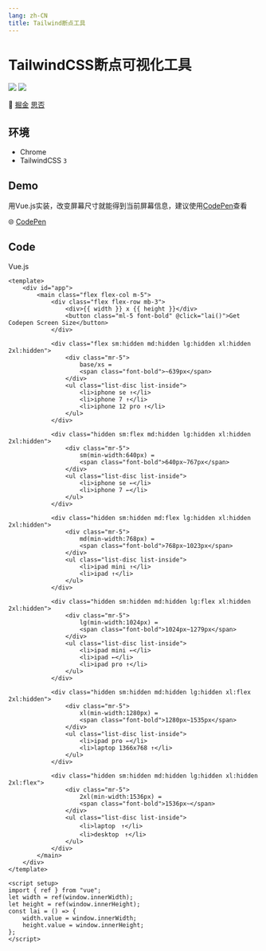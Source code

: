 ```yaml
---
lang: zh-CN
title: Tailwind断点工具
---
```


# TailwindCSS断点可视化工具

![](https://img.shields.io/badge/-TailwindCSS-9ca3af.svg?logo=tailwindcss&style=popout-square)  ![](https://img.shields.io/badge/-CSS-9ca3af.svg?logo=css3&style=popout-square)



📡 [掘金](https://juejin.cn/post/7176936538847232056)  [思否](https://segmentfault.com/a/1190000043080658)



## 环境

+ Chrome
+ TailwindCSS `3`



## Demo

用Vue.js实装，改变屏幕尺寸就能得到当前屏幕信息，建议使用[CodePen](https://codepen.io/kensoz/pen/QWrXmNv)查看

🌐 [CodePen](https://codepen.io/kensoz/pen/QWrXmNv)



## Code

Vue.js

```vue
<template>
	<div id="app">
		<main class="flex flex-col m-5">
			<div class="flex flex-row mb-3">
				<div>{{ width }} x {{ height }}</div>
				<button class="ml-5 font-bold" @click="lai()">Get Codepen Screen Size</button>
			</div>

			<div class="flex sm:hidden md:hidden lg:hidden xl:hidden 2xl:hidden">
				<div class="mr-5">
					base/xs =
					<span class="font-bold">~639px</span>
				</div>
				<ul class="list-disc list-inside">
					<li>iphone se ↑</li>
					<li>iphone 7 ↑</li>
					<li>iphone 12 pro ↑</li>
				</ul>
			</div>

			<div class="hidden sm:flex md:hidden lg:hidden xl:hidden 2xl:hidden">
				<div class="mr-5">
					sm(min-width:640px) =
					<span class="font-bold">640px~767px</span>
				</div>
				<ul class="list-disc list-inside">
					<li>iphone se ←</li>
					<li>iphone 7 ←</li>
				</ul>
			</div>

			<div class="hidden sm:hidden md:flex lg:hidden xl:hidden 2xl:hidden">
				<div class="mr-5">
					md(min-width:768px) =
					<span class="font-bold">768px~1023px</span>
				</div>
				<ul class="list-disc list-inside">
					<li>ipad mini ↑</li>
					<li>ipad ↑</li>
				</ul>
			</div>

			<div class="hidden sm:hidden md:hidden lg:flex xl:hidden 2xl:hidden">
				<div class="mr-5">
					lg(min-width:1024px) =
					<span class="font-bold">1024px~1279px</span>
				</div>
				<ul class="list-disc list-inside">
					<li>ipad mini ←</li>
					<li>ipad ←</li>
					<li>ipad pro ↑</li>
				</ul>
			</div>

			<div class="hidden sm:hidden md:hidden lg:hidden xl:flex 2xl:hidden">
				<div class="mr-5">
					xl(min-width:1280px) =
					<span class="font-bold">1280px~1535px</span>
				</div>
				<ul class="list-disc list-inside">
					<li>ipad pro ←</li>
					<li>laptop 1366x768 ↑</li>
				</ul>
			</div>

			<div class="hidden sm:hidden md:hidden lg:hidden xl:hidden 2xl:flex">
				<div class="mr-5">
					2xl(min-width:1536px) =
					<span class="font-bold">1536px~</span>
				</div>
				<ul class="list-disc list-inside">
					<li>laptop　↑</li>
					<li>desktop　↑</li>
				</ul>
			</div>
		</main>
	</div>
</template>

<script setup>
import { ref } from "vue";
let width = ref(window.innerWidth);
let height = ref(window.innerHeight);
const lai = () => {
	width.value = window.innerWidth;
	height.value = window.innerHeight;
};
</script>
```

